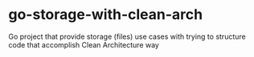 # go-storage-with-clean-arch
Go project that provide storage (files) use cases with trying to structure code that accomplish Clean Architecture way
